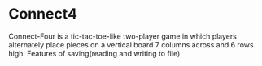 # Connect4
Connect-Four is a tic-tac-toe-like two-player game in which players alternately place pieces on a vertical board 7 columns across and 6 rows high.
Features of saving(reading and writing to file)
